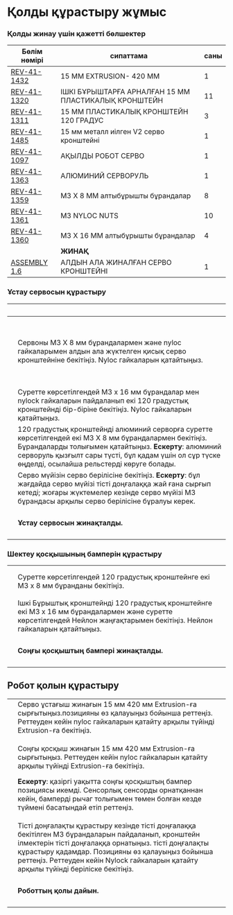 # Қолды құрастыру жұмыс

### Қолды жинау үшін қажетті бөлшектер

| **Бөлім нөмірі**                                                                                                       | **сипаттама**                                        | **саны** |
| ---------------------------------------------------------------------------------------------------------------------- | ---------------------------------------------------- | -------- |
| [REV-41-1432](https://www.revrobotics.com/rev-41-1432/)                                                                | 15 ММ EXTRUSION- 420 ММ                              | 1        |
| [REV-41-1320](https://www.revrobotics.com/rev-41-1320/)                                                                | ІШКІ БҰРЫШТАРҒА АРНАЛҒАН 15 ММ ПЛАСТИКАЛЫҚ КРОНШТЕЙН | 11       |
| [REV-41-1311](https://www.revrobotics.com/rev-41-1311/)                                                                | 15 ММ ПЛАСТИКАЛЫҚ КРОНШТЕЙН 120 ГРАДУС               | 3        |
| [REV-41-1485](https://www.revrobotics.com/rev-41-1485/)                                                                | 15 мм металл иілген V2 серво кронштейні              | 1        |
| [REV-41-1097](https://www.revrobotics.com/rev-41-1097/)                                                                | АҚЫЛДЫ РОБОТ СЕРВО                                   | 1        |
| [REV-41-1363](https://www.revrobotics.com/rev-41-1363/)                                                                | АЛЮМИНИЙ СЕРВОРУЛЬ                                   | 1        |
| [REV-41-1359](https://www.revrobotics.com/rev-41-1359/)                                                                | M3 X 8 ММ алтыбұрышты бұрандалар                     | 8        |
| [REV-41-1361](https://www.revrobotics.com/rev-41-1361/)                                                                | M3 NYLOC NUTS                                        | 10       |
| [REV-41-1360](https://www.revrobotics.com/rev-41-1360/)                                                                | M3 X 16 ММ алтыбұрышты бұрандалар                    | 4        |
|                                                                                                                        | **ЖИНАҚ**                                            |          |
| [ASSEMBLY 1.6](https://github.com/hectoxor/transhitlation/blob/main/build-guides/class-bot/broken-reference/README.md) | АЛДЫН АЛА ЖИНАЛҒАН СЕРВО КРОНШТЕЙНІ                  | 1        |

### Ұстау сервосын құрастыру

| ​                                                                                                                                                                                                                                                                                                                                                                                                                                                                                                                                                                                                                                                                   | ​                                                                                                                                                                                                                                                                        |
| ------------------------------------------------------------------------------------------------------------------------------------------------------------------------------------------------------------------------------------------------------------------------------------------------------------------------------------------------------------------------------------------------------------------------------------------------------------------------------------------------------------------------------------------------------------------------------------------------------------------------------------------------------------------- | ------------------------------------------------------------------------------------------------------------------------------------------------------------------------------------------------------------------------------------------------------------------------ |
| <p>​</p><p><img src="https://2589213514-files.gitbook.io/~/files/v0/b/gitbook-legacy-files/o/assets%2F-M5yw0n8IneF5-9ybLjT%2F-MMRhIgLPv-irXg3_tVp%2F-MMSOsKJrw72RJu85n3I%2FEDU%20Kit_Servo%20Clw%20-%20Add%20Bracket%20to%20Servo.svg?alt=media&#x26;token=4f115d0e-c05c-4e1a-a2fe-41541ae654ce" alt="" data-size="original"></p><p>​</p><p><img src="https://2589213514-files.gitbook.io/~/files/v0/b/gitbook-legacy-files/o/assets%2F-M5yw0n8IneF5-9ybLjT%2F-MMRhIgLPv-irXg3_tVp%2F-MMSP-_eOOOzHrmSlcXn%2FEDU%20Kit_Servo%20Claw%20-%20Bracket%20Attached.svg?alt=media&#x26;token=66f00e9f-e49c-4e14-b0ad-1142992f1dde" alt="" data-size="original"></p><p>​</p> | Сервоны M3 X 8 мм бұрандалармен және nyloc гайкаларымен алдын ала жүктелген қисық серво кронштейніне бекітіңіз. Nyloc гайкаларын қатайтыңыз.                                                                                                                             |
| <img src="https://2589213514-files.gitbook.io/~/files/v0/b/gitbook-legacy-files/o/assets%2F-M5yw0n8IneF5-9ybLjT%2F-MMRhIgLPv-irXg3_tVp%2F-MMSPFKHniiZOmj2Cmvu%2FEDU%20Kit_Servo%20Claw%20-%20120%20Brackets%20attached.svg?alt=media&#x26;token=6aea589c-88a2-4ab5-b4d6-43e32dc1285d" alt="" data-size="original">                                                                                                                                                                                                                                                                                                                                                  | Суретте көрсетілгендей M3 x 16 мм бұрандалар мен nylock гайкаларын пайдаланып екі 120 градустық кронштейнді бір-біріне бекітіңіз. Nyloc гайкаларын қатайтыңыз.                                                                                                           |
| <p>​</p><p><img src="https://2589213514-files.gitbook.io/~/files/v0/b/gitbook-legacy-files/o/assets%2F-M5yw0n8IneF5-9ybLjT%2F-MZYrjCOfmQRyaQ_0dKI%2F-MZYu-cgEpgyZGjiqzbP%2FEDU%20Kit_Servo%20Claw%20-%20Add%20servo%20horn%20to%20claw.svg?alt=media&#x26;token=8a561b2e-31d3-47de-b7e7-634490df750b" alt="" data-size="original"></p>                                                                                                                                                                                                                                                                                                                              | 120 градустық кронштейнді алюминий серворға суретте көрсетілгендей екі M3 X 8 мм бұрандалармен бекітіңіз. Бұрандаларды толығымен қатайтыңыз. **Ескерту**: алюминий серворуль қызғылт сары түсті, бұл қадам үшін ол сұр түске өңделді, осылайша рельстерді көруге болады. |
| <p>​</p><p><img src="https://2589213514-files.gitbook.io/~/files/v0/b/gitbook-legacy-files/o/assets%2F-M5yw0n8IneF5-9ybLjT%2F-MMRhIgLPv-irXg3_tVp%2F-MMSPXbnmEzGyb0dUDxQ%2FEDU%20Kit_Servo%20Claw%20-%20add%20to%20claw%20to%20servo.svg?alt=media&#x26;token=ecfbc377-cde9-448b-aac9-44ad777b703e" alt="" data-size="original"></p>                                                                                                                                                                                                                                                                                                                                | Серво мүйізін серво берілісіне бекітіңіз. **Ескерту**: бұл жағдайда серво мүйізі тісті доңғалаққа жай ғана сырғып кетеді; жоғары жүктемелер кезінде серво мүйізі M3 бұрандасы арқылы серво берілісіне бұралуы керек.                                                     |
| <p>​</p><p><img src="https://2589213514-files.gitbook.io/~/files/v0/b/gitbook-legacy-files/o/assets%2F-M5yw0n8IneF5-9ybLjT%2F-MMRhIgLPv-irXg3_tVp%2F-MMSPj7jD33zmUx1LqQA%2FEDU%20Kit_Servo%20Claw%20-%20Complete.svg?alt=media&#x26;token=470ce47b-7f8f-45f1-ba8d-cfd1f0a5cabc" alt="" data-size="original"></p>                                                                                                                                                                                                                                                                                                                                                    | **Ұстау сервосын жинақталды.**                                                                                                                                                                                                                                           |

### Шектеу қосқышының бамперін құрастыру

|                                                                                                                                                                                                                                                                                                                       |                                                                                                                                                                            |
| --------------------------------------------------------------------------------------------------------------------------------------------------------------------------------------------------------------------------------------------------------------------------------------------------------------------- | -------------------------------------------------------------------------------------------------------------------------------------------------------------------------- |
| <p>​</p><p><img src="https://2589213514-files.gitbook.io/~/files/v0/b/gitbook-legacy-files/o/assets%2F-M5yw0n8IneF5-9ybLjT%2F-MMRhIgLPv-irXg3_tVp%2F-MMSPzghV1IsjLwJN53i%2FEDU%20Kit_LB%20-%20Add%20screws%20to%20120.svg?alt=media&#x26;token=bf23d274-e872-465c-936d-7eff25ed5248" alt="" data-size="original"></p> | Суретте көрсетілгендей 120 градустық кронштейнге екі M3 x 8 мм бұранданы бекітіңіз.                                                                                        |
| <p>​</p><p><img src="https://2589213514-files.gitbook.io/~/files/v0/b/gitbook-legacy-files/o/assets%2F-M5yw0n8IneF5-9ybLjT%2F-MMRhIgLPv-irXg3_tVp%2F-MMSQ5Rtxb0WdmEgbLZA%2FEDU%20Kit_LB%20-%20add%20corner%20to%20120.svg?alt=media&#x26;token=e88371ec-6177-4de3-b49f-9434b401c682" alt="" data-size="original"></p> | Ішкі Бұрыштық кронштейнді 120 градустық кронштейнге екі M3 x 16 мм бұрандалармен және суретте көрсетілгендей Нейлон жаңғақтарымен бекітіңіз. Нейлон гайкаларын қатайтыңыз. |
| <p>​</p><p><img src="https://2589213514-files.gitbook.io/~/files/v0/b/gitbook-legacy-files/o/assets%2F-M5yw0n8IneF5-9ybLjT%2F-MMRhIgLPv-irXg3_tVp%2F-MMSQBr_uKembjbS2BEc%2FEDU%20Kit_Limit%20bumper%20-%20complete.svg?alt=media&#x26;token=3ca561e4-467a-4fc1-8336-e19aa0389258" alt="" data-size="original"></p>    | **Соңғы қосқыштың бампері жинақталды.**                                                                                                                                    |

## Робот қолын құрастыру

|                                                                                                                                                                                                                                                                                                                             |                                                                                                                                                                                                                                                                                                                                                                |
| --------------------------------------------------------------------------------------------------------------------------------------------------------------------------------------------------------------------------------------------------------------------------------------------------------------------------- | -------------------------------------------------------------------------------------------------------------------------------------------------------------------------------------------------------------------------------------------------------------------------------------------------------------------------------------------------------------- |
| <p>​</p><p><img src="https://2589213514-files.gitbook.io/~/files/v0/b/gitbook-legacy-files/o/assets%2F-M5yw0n8IneF5-9ybLjT%2F-MMRhIgLPv-irXg3_tVp%2F-MMSQcinZaxb2JEQy4gF%2FEDU%20Kit_Arm%20-%20Add%20servo%20to%20extrusion.svg?alt=media&#x26;token=42a1efc6-cb72-4e24-a4a0-5316692eba54" alt="" data-size="original"></p> | Серво ұстағыш жинағын 15 мм 420 мм Extrusion-ға сырғытыңыз.позицияны өз қалауыңыз бойынша реттеңіз. Реттеуден кейін nyloc гайкаларын қатайту арқылы түйінді Extrusion-ға бекітіңіз.                                                                                                                                                                            |
| <p>​</p><p><img src="https://2589213514-files.gitbook.io/~/files/v0/b/gitbook-legacy-files/o/assets%2F-M5yw0n8IneF5-9ybLjT%2F-MMRhIgLPv-irXg3_tVp%2F-MMSQij10_bJzMKZhFT_%2FEDU%20Kit_Arm%20-%20Add%20LB%20to%20arm.svg?alt=media&#x26;token=fd1f8e7f-e513-4d69-b9b2-e3d7336e69cb" alt="" data-size="original"></p>          | <p>Соңғы қосқыш жинағын 15 мм 420 мм Extrusion-ға сырғытыңыз. Реттеуден кейін nyloc гайкаларын қатайту арқылы түйінді Extrusion-ға бекітіңіз.</p><p><strong>Ескерту</strong>: қазіргі уақытта соңғы қосқыштың бампер позициясы икемді. Сенсорлық сенсорды орнатқаннан кейін, бамперді рычаг толығымен төмен болған кезде түймені басатындай етіп реттеңіз.</p> |
| <p>​</p><p><img src="https://2589213514-files.gitbook.io/~/files/v0/b/gitbook-legacy-files/o/assets%2F-M5yw0n8IneF5-9ybLjT%2F-MDp5xAK00jZLeU66FS5%2F-MDpFj8Qs35jLxYHte7c%2FArm%20Detail.svg?alt=media&#x26;token=005ea89f-1d2d-4347-804b-f491d5b402ae" alt="" data-size="original"></p>                                     | Тісті доңғалақты құрастыру кезінде тісті доңғалаққа бекітілген M3 бұрандаларын пайдаланып, кронштейн ілмектерін тісті доңғалаққа орнатыңыз. тісті доңғалақты құрастыру қадамдар. Позицияны өз қалауыңыз бойынша реттеңіз. Реттеуден кейін Nylock гайкаларын қатайту арқылы түйінді беріліске бекітіңіз.                                                        |
| <p>​</p><p><img src="https://2589213514-files.gitbook.io/~/files/v0/b/gitbook-legacy-files/o/assets%2F-M5yw0n8IneF5-9ybLjT%2F-MDp5xAK00jZLeU66FS5%2F-MDpGb93yLXQg1tPuwFj%2FEDU%20Kit_without%20electronics.svg?alt=media&#x26;token=5a8d371a-b0b0-4f00-9b6d-5b13ccb22384" alt="" data-size="original"></p>                  | **Роботтың қолы дайын.**                                                                                                                                                                                                                                                                                                                                       |
